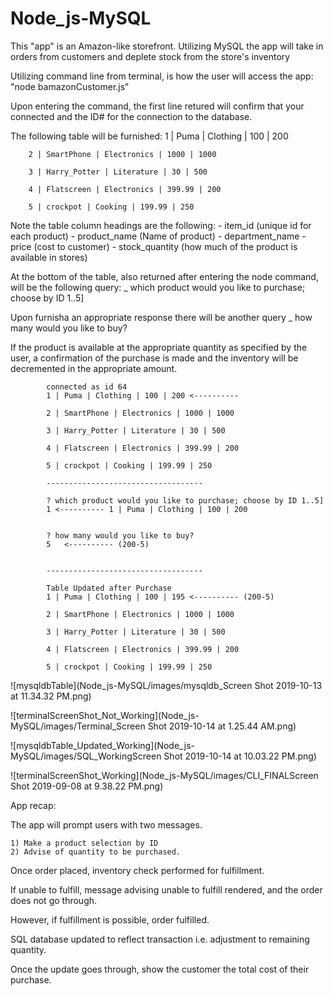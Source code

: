 # Node_js-MySQL

This "app" is an Amazon-like storefront.  Utilizing MySQL the app will take in orders from customers and deplete stock from the store's inventory

Utilizing command line from terminal, is how the user will access the app:
    "node bamazonCustomer.js"

Upon entering the command, the first line retured will confirm that your connected and the ID# for the connection to the database.

The following table will be furnished:
        1 | Puma | Clothing | 100 | 200

        2 | SmartPhone | Electronics | 1000 | 1000

        3 | Harry_Potter | Literature | 30 | 500

        4 | Flatscreen | Electronics | 399.99 | 200

        5 | crockpot | Cooking | 199.99 | 250


Note the table column headings are the following:
    - item_id (unique id for each product)
    - product_name (Name of product)
    - department_name
    - price (cost to customer)
    - stock_quantity (how much of the product is available in stores)

At the bottom of the table, also returned after entering the node command, will be the following query:
    _ which product would you like to purchase; choose by ID 1..5]

Upon furnisha an appropriate response there will be another query
    _ how many would you like to buy?

If the product is available at the appropriate quantity as specified by the user, a confirmation of the purchase is made and the inventory will be decremented in the appropriate amount.


            connected as id 64
            1 | Puma | Clothing | 100 | 200 <----------

            2 | SmartPhone | Electronics | 1000 | 1000

            3 | Harry_Potter | Literature | 30 | 500

            4 | Flatscreen | Electronics | 399.99 | 200

            5 | crockpot | Cooking | 199.99 | 250

            -----------------------------------

            ? which product would you like to purchase; choose by ID 1..5]
            1 <---------- 1 | Puma | Clothing | 100 | 200 
            
            
            ? how many would you like to buy?
            5   <---------- (200-5)
            

            -----------------------------------

            Table Updated after Purchase
            1 | Puma | Clothing | 100 | 195 <---------- (200-5)

            2 | SmartPhone | Electronics | 1000 | 1000

            3 | Harry_Potter | Literature | 30 | 500

            4 | Flatscreen | Electronics | 399.99 | 200

            5 | crockpot | Cooking | 199.99 | 250



<!-- ![Image description](link-to-image) -->

![mysqldbTable](Node_js-MySQL/images/mysqldb_Screen Shot 2019-10-13 at 11.34.32 PM.png)

![terminalScreenShot_Not_Working](Node_js-MySQL/images/Terminal_Screen Shot 2019-10-14 at 1.25.44 AM.png)

![mysqldbTable_Updated_Working](Node_js-MySQL/images/SQL_WorkingScreen Shot 2019-10-14 at 10.03.22 PM.png)

![terminalScreenShot_Working](Node_js-MySQL/images/CLI_FINALScreen Shot 2019-09-08 at 9.38.22 PM.png)


App recap:

The app will prompt users with two messages.

    1) Make a product selection by ID
    2) Advise of quantity to be purchased.

Once order placed, inventory check performed for fulfillment.

If unable to fulfill, message advising unable to fulfill rendered, and the order does not go through.

However, if fulfillment is possible, order fulfilled.

SQL database updated to reflect transaction i.e. adjustment to remaining quantity.

Once the update goes through, show the customer the total cost of their purchase.